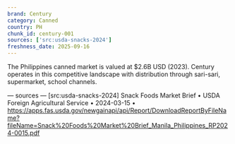 ```yaml
---
brand: Century
category: Canned
country: PH
chunk_id: century-001
sources: ['src:usda-snacks-2024']
freshness_date: 2025-09-16
---
```


The Philippines canned market is valued at $2.6B USD (2023). Century operates in this competitive landscape with distribution through sari-sari, supermarket, school channels.

— sources —
[src:usda-snacks-2024] Snack Foods Market Brief • USDA Foreign Agricultural Service • 2024-03-15 • https://apps.fas.usda.gov/newgainapi/api/Report/DownloadReportByFileName?fileName=Snack%20Foods%20Market%20Brief_Manila_Philippines_RP2024-0015.pdf
